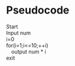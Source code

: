 # Pseudocode
Start<br>
Input num<br>
i=0<br>
for(i=1;i<=10;++i)<br>
&emsp;output num * i<br>
exit<br>
